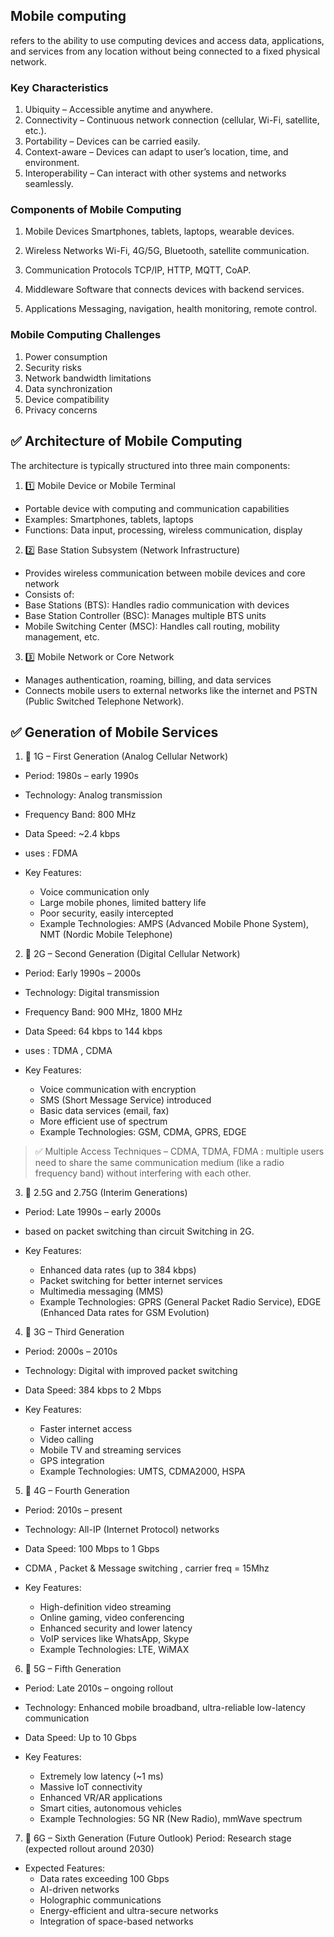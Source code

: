 ## Mobile computing 
refers to the ability to use computing devices and access data, applications, and services from any location without being connected to a fixed physical network.

### Key Characteristics
1. Ubiquity – Accessible anytime and anywhere.
2. Connectivity – Continuous network connection (cellular, Wi-Fi, satellite, etc.).
2. Portability – Devices can be carried easily.
2. Context-aware – Devices can adapt to user’s location, time, and environment.
2. Interoperability – Can interact with other systems and networks seamlessly.

### Components of Mobile Computing

1. Mobile Devices
Smartphones, tablets, laptops, wearable devices.

2. Wireless Networks
Wi-Fi, 4G/5G, Bluetooth, satellite communication.

3. Communication Protocols
TCP/IP, HTTP, MQTT, CoAP.

4. Middleware
Software that connects devices with backend services.

5. Applications
Messaging, navigation, health monitoring, remote control.

### Mobile Computing Challenges
1. Power consumption
2. Security risks
2. Network bandwidth limitations
2. Data synchronization
2. Device compatibility
2. Privacy concerns

## ✅ Architecture of Mobile Computing
The architecture is typically structured into three main components:

1. 1️⃣ Mobile Device or Mobile Terminal
- Portable device with computing and communication capabilities
- Examples: Smartphones, tablets, laptops
- Functions: Data input, processing, wireless communication, display

2. 2️⃣ Base Station Subsystem (Network Infrastructure)
- Provides wireless communication between mobile devices and core network
- Consists of:
- Base Stations (BTS): Handles radio communication with devices
- Base Station Controller (BSC): Manages multiple BTS units
- Mobile Switching Center (MSC): Handles call routing, mobility management, etc.

3. 3️⃣ Mobile Network or Core Network
- Manages authentication, roaming, billing, and data services
- Connects mobile users to external networks like the internet and PSTN (Public Switched Telephone Network).


## ✅ Generation of Mobile Services

1. 📶 1G – First Generation (Analog Cellular Network)

- Period: 1980s – early 1990s
- Technology: Analog transmission
- Frequency Band: 800 MHz
- Data Speed: ~2.4 kbps
- uses : FDMA 

- Key Features:
    - Voice communication only
    - Large mobile phones, limited battery life
    - Poor security, easily intercepted
    - Example Technologies: AMPS (Advanced Mobile Phone System), NMT (Nordic Mobile Telephone)

2. 📶 2G – Second Generation (Digital Cellular Network)
- Period: Early 1990s – 2000s
- Technology: Digital transmission
- Frequency Band: 900 MHz, 1800 MHz
- Data Speed: 64 kbps to 144 kbps
- uses : TDMA , CDMA

- Key Features:
    - Voice communication with encryption
    - SMS (Short Message Service) introduced
    - Basic data services (email, fax)
    - More efficient use of spectrum
    - Example Technologies: GSM, CDMA, GPRS, EDGE

> ✅ Multiple Access Techniques – CDMA, TDMA, FDMA : multiple users need to share the same communication medium (like a radio frequency band) without interfering with each other.

3. 📶 2.5G and 2.75G (Interim Generations)
- Period: Late 1990s – early 2000s
- based on packet switching than circuit Switching in 2G.

- Key Features:
    - Enhanced data rates (up to 384 kbps)
    - Packet switching for better internet services
    - Multimedia messaging (MMS)
    - Example Technologies: GPRS (General Packet Radio Service), EDGE (Enhanced Data rates for GSM Evolution)

4. 📶 3G – Third Generation
- Period: 2000s – 2010s
- Technology: Digital with improved packet switching
- Data Speed: 384 kbps to 2 Mbps

- Key Features:
    - Faster internet access
    - Video calling
    - Mobile TV and streaming services
    - GPS integration
    - Example Technologies: UMTS, CDMA2000, HSPA

5. 📶 4G – Fourth Generation
- Period: 2010s – present
- Technology: All-IP (Internet Protocol) networks
- Data Speed: 100 Mbps to 1 Gbps
- CDMA , Packet & Message switching , carrier freq = 15Mhz

- Key Features:
    - High-definition video streaming
    - Online gaming, video conferencing
    - Enhanced security and lower latency
    - VoIP services like WhatsApp, Skype
    - Example Technologies: LTE, WiMAX

6. 📶 5G – Fifth Generation
- Period: Late 2010s – ongoing rollout
- Technology: Enhanced mobile broadband, ultra-reliable low-latency communication
- Data Speed: Up to 10 Gbps

- Key Features:
    - Extremely low latency (~1 ms)
    - Massive IoT connectivity
    - Enhanced VR/AR applications
    - Smart cities, autonomous vehicles
    - Example Technologies: 5G NR (New Radio), mmWave spectrum

7. 🚀 6G – Sixth Generation (Future Outlook)
Period: Research stage (expected rollout around 2030)

- Expected Features:
    - Data rates exceeding 100 Gbps
    - AI-driven networks
    - Holographic communications
    - Energy-efficient and ultra-secure networks
    - Integration of space-based networks

